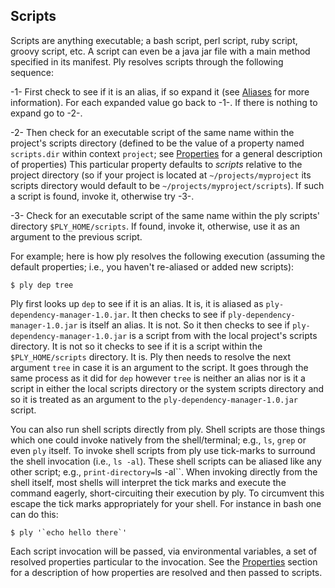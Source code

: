 Scripts
-------
Scripts are anything executable; a bash script, perl script, ruby script, groovy script, etc. A script can even be a java
jar file with a main method specified in its manifest.
Ply resolves scripts through the following sequence:

-1- First check to see if it is an alias, if so expand it (see [Aliases](Aliases.md) for more information).  For each expanded
value go back to -1-.  If there is nothing to expand go to -2-.

-2- Then check for an executable script of the same name within the project's scripts directory (defined to be the value of a property named `scripts.dir` 
within context `project`; see [Properties](Properties.md) for a general description of properties)  This particular property defaults to _scripts_ relative to the project directory (so if
your project is located at `~/projects/myproject` its scripts directory would default to be `~/projects/myproject/scripts`).  If such a script is found, invoke it, otherwise try -3-.

-3- Check for an executable script of the same name within the ply scripts' directory `$PLY_HOME/scripts`. If found,
invoke it, otherwise, use it as an argument to the previous script.

For example; here is how ply resolves the following execution (assuming the default properties; i.e., you haven't re-aliased or added new scripts):

    $ ply dep tree

Ply first looks up `dep` to see if it is an alias.  It is, it is aliased as `ply-dependency-manager-1.0.jar`.  It then checks to see if `ply-dependency-manager-1.0.jar` is itself an alias.  It is not.  So it then checks to see if `ply-dependency-manager-1.0.jar` is a script from with the local project's scripts directory.  It is not so it checks to see if it is a script within the `$PLY_HOME/scripts` directory.  It is.  Ply then needs to resolve the next argument `tree` in case it is an argument to the script.  It goes through the same process as it did for `dep` however `tree` is neither an alias nor is it a script in either the local scripts directory or the system scripts directory and so it is treated as an argument to the `ply-dependency-manager-1.0.jar` script.

You can also run shell scripts directly from ply.  Shell scripts are those things which one could invoke natively from the shell/terminal; e.g., `ls`, `grep` or even `ply` itself.  To invoke shell scripts from ply use tick-marks to surround the shell invocation (i.e., ``ls -al``).  These shell scripts can be aliased like any other script; e.g., `print-directory=`ls -al``.  When invoking directly from the shell itself, most shells will interpret the tick marks and execute the command eagerly, short-circuiting their execution by ply.  To circumvent this escape the tick marks appropriately for your shell.  For instance in bash one can do this:

    $ ply '`echo hello there`'

Each script invocation will be passed, via environmental variables, a set of resolved properties particular to the
invocation.  See the [Properties](Properties.md) section for a description of how properties are resolved and then passed to
scripts.
